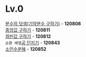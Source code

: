 # Lv.0

[분수의 덧셈(기약분수 구하기)](https://github.com/wayandway/algorithms-javascript/blob/main/programmers/Lv0/120808.js) - **120808** <br>
[중앙값 구하기](https://github.com/wayandway/algorithms-javascript/blob/main/programmers/Lv0/120811.js) - **120811** <br>
[최빈값 구하기](https://github.com/wayandway/algorithms-javascript/blob/main/programmers/Lv0/120812.js) - **120812** <br>
`순환 배열`[공 던지기](https://github.com/wayandway/algorithms-javascript/blob/main/programmers/Lv0/120843.js) - **120843** <br>
[소인수분해](https://github.com/wayandway/algorithms-javascript/blob/main/programmers/Lv0/120852.js) - **120852** <br>